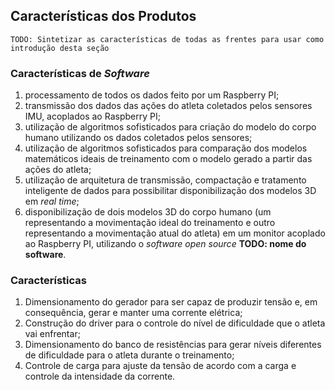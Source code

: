 ## Características dos Produtos

	TODO: Sintetizar as características de todas as frentes para usar como introdução desta seção
	
### Características de _Software_

1. processamento de todos os dados feito por um Raspberry PI;
2. transmissão dos dados das ações do atleta coletados pelos sensores IMU, acoplados ao Raspberry PI;
3. utilização de algoritmos sofisticados para criação do modelo do corpo humano utilizando os dados coletados pelos sensores;
4. utilização de algoritmos sofisticados para comparação dos modelos matemáticos ideais de treinamento com o modelo gerado a partir das ações do atleta;
5. utilização de arquitetura de transmissão, compactação e tratamento inteligente de dados para possibilitar disponibilização dos modelos 3D em _real time_;
6. disponibilização de dois modelos 3D do corpo humano (um representando a movimentação ideal do treinamento e outro representando a movimentação atual do atleta) em um monitor acoplado ao Raspberry PI, utilizando o _software_ _open source_ **TODO: nome do software**.

### Características

 1. Dimensionamento do gerador para ser capaz de produzir tensão e, em consequência, gerar e manter uma corrente elétrica;
 2. Construção do driver para o controle do nível de dificuldade que o atleta vai enfrentar;
 3. Dimensionamento do banco de resistências para gerar níveis diferentes de dificuldade para o atleta durante o treinamento;
 4. Controle de carga para ajuste da tensão de acordo com a carga e controle da intensidade da corrente.
